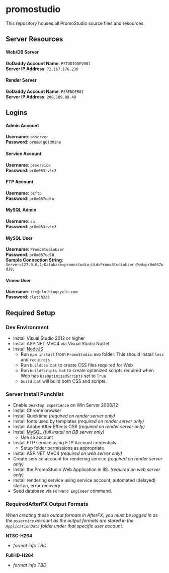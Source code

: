 promostudio
===========

This repository houses all PromoStudio source files and resources.


Server Resources
----------------

#### Web/DB Server ###
**GoDaddy Account Name**: `PSTUDIODEV001`  
**Server IP Address**: `72.167.176.230`

#### Render Server ###
**GoDaddy Account Name**: `PSRENDER01`  
**Server IP Address**: `208.109.88.40`


Logins
------

#### Admin Account ####
**Username**: `psserver`  
**Password**: `pr0m0!g0ldMine`

#### Service Account ####
**Username**: `psservice`  
**Password**: `pr0m053rv!c3`

#### FTP Account ####
**Username**: `psftp`  
**Password**: `pr0m057ud!o`

#### MySQL Admin ####
**Username**: `sa`  
**Password**: `pr0m053rv!c3`

#### MySQL User ####
**Username**: `PromoStudioUser`  
**Password**: `pr0m057ud10`  
**Sample Connection String**: `Server=127.0.0.1;Database=promostudio;Uid=PromoStudioUser;Pwd=pr0m057ud10;`

#### Vimeo User ####
**Username**: `tim@clothingcycle.com`  
**Password**: `clutch333`

Required Setup
--------------

### Dev Environment ###
 - Install Visual Studio 2012 or higher
 - Install ASP.NET MVC4 via Visual Studio NuGet
 - Install [NodeJS](http://nodejs.org/)
   - Run `npm install` from `PromoStudio.Web` folder. This should install `less` and `requirejs`
   - Run `buildCss.bat` to create CSS files required for Web
   - Run `buildScripts.bat` to create optimized scripts required when Web has `UseOptimizedScripts` set to `True`
   - `build.bat` will build both CSS and scripts.

### Server Install Punchlist ###
 - Enable `Desktop Experience` on Win Server 2008/12
 - Install Chrome browser
 - Install Quicktime *(required on render server only)*
 - Install fonts used by templates *(required on render server only)*
 - Install Adobe After Effects CS6 *(required on render server only)*
 - Install [MySQL](http://dev.mysql.com/downloads/mirror.php?id=412168) *(full install on DB server only)*
   - Use sa account
 - Install FTP service using FTP Account credentials.
   - Setup folder permissions as appropriate
 - Install ASP.NET MVC4 *(required on web server only)*
 - Create service account for rendering service *(required on render server only)*
 - Install the PromoStudio Web Application in IIS. *(required on web server only)*
 - Install rendering service using service account, automated (delayed) startup, error recovery
 - Seed database via `Forward Engineer` command.

### RequiredAfterFX Output Formats ###

*When creating these output formats in AfterFX, you must be logged in as the `psservice` account as the output
formats are stored in the `ApplicationData` folder under that specific user account.*

**NTSC-H264**
 - _format info TBD_

**FullHD-H264**
 - _format info TBD_
